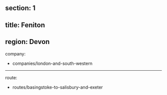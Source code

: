 ﻿section: 1
----
title: Feniton
----
region: Devon
----
company:
- companies/london-and-south-western
----
route:
- routes/basingstoke-to-salisbury-and-exeter
